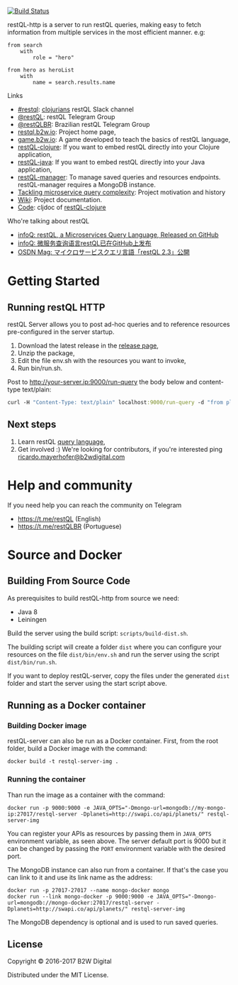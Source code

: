 [![Build Status](https://travis-ci.org/B2W-BIT/restQL-http.svg?branch=master)](https://travis-ci.org/B2W-BIT/restQL-http)

restQL-http is a server to run restQL queries, making easy to fetch information from multiple services in the most efficient manner. e.g:

```
from search
    with
        role = "hero"

from hero as heroList
    with
        name = search.results.name
```

Links
* [#restql](https://clojurians.slack.com/messages/C8S6EG8BF): [clojurians](https://clojurians.slack.com) restQL Slack channel
* [@restQL](https://t.me/restQL): restQL Telegram Group
* [@restQLBR](https://t.me/restQLBR): Brazilian restQL Telegram Group
* [restql.b2w.io](http://restql.b2w.io): Project home page,
* [game.b2w.io](http://game.b2w.io): A game developed to teach the basics of restQL language,
* [restQL-clojure](https://github.com/B2W-BIT/restQL-clojure): If you want to embed restQL directly into your Clojure application,
* [restQL-java](https://github.com/B2W-BIT/restQL-java): If you want to embed restQL directly into your Java application,
* [restQL-manager](https://github.com/B2W-BIT/restQL-manager): To manage saved queries and resources endpoints. restQL-manager requires a MongoDB instance.
* [Tackling microservice query complexity](https://medium.com/b2w-engineering/restql-tackling-microservice-query-complexity-27def5d09b40): Project motivation and history
* [Wiki](https://github.com/B2W-BIT/restQL-server/wiki/RestQL-Query-Language): Project documentation.
* [Code](https://cljdoc.org/d/b2wdigital/restql-core): cljdoc of [restQL-clojure](https://github.com/B2W-BIT/restQL-clojure)

Who're talking about restQL

* [infoQ: restQL, a Microservices Query Language, Released on GitHub](https://www.infoq.com/news/2018/01/restql-released)
* [infoQ: 微服务查询语言restQL已在GitHub上发布](http://www.infoq.com/cn/news/2018/01/restql-released)
* [OSDN Mag: マイクロサービスクエリ言語「restQL 2.3」公開](https://mag.osdn.jp/18/01/12/160000)

# Getting Started

## Running restQL HTTP

restQL Server allows you to post ad-hoc queries and to reference resources pre-configured in the server startup.

1. Download the latest release in the [release page](https://github.com/B2W-BIT/restQL-http/releases),
2. Unzip the package,
3. Edit the file env.sh with the resources you want to invoke,
3. Run bin/run.sh.

Post to http://your-server.ip:9000/run-query the body below and content-type text/plain:

```clojure
curl -H "Content-Type: text/plain" localhost:9000/run-query -d "from planets as allPlanets" 
```

## Next steps

1. Learn restQL [query language](https://github.com/B2W-BIT/restQL-http/wiki/RestQL-Query-Language),
2. Get involved :) We're looking for contributors, if you're interested ping ricardo.mayerhofer@b2wdigital.com

# Help and community

If you need help you can reach the community on Telegram
- https://t.me/restQL (English)
- https://t.me/restQLBR (Portuguese)


# Source and Docker

## Building From Source Code

As prerequisites to build restQL-http from source we need:

+ Java 8
+ Leiningen

Build the server using the build script: `scripts/build-dist.sh`. 

The building script will create a folder `dist` where you can configure your resources on the file `dist/bin/env.sh` and run the server using the script `dist/bin/run.sh`.

If you want to deploy restQL-server, copy the files under the generated `dist` folder and start the server using the start script above.

## Running as a Docker container

### Building Docker image
restQL-server can also be run as a Docker container.
First, from the root folder, build a Docker image with the command:
```shell
docker build -t restql-server-img .
```

### Running the container
Than run the image as a container with the command:
```shell
docker run -p 9000:9000 -e JAVA_OPTS="-Dmongo-url=mongodb://my-mongo-ip:27017/restql-server -Dplanets=http://swapi.co/api/planets/" restql-server-img
```

You can register your APIs as resources by passing them in `JAVA_OPTS` environment variable, as seen above.
The server default port is 9000 but it can be changed by passing the `PORT` environment variable with the desired port.

The MongoDB instance can also run from a container. If that's the case you can link to it and use its link name as the address:

```shell
docker run -p 27017-27017 --name mongo-docker mongo
docker run --link mongo-docker -p 9000:9000 -e JAVA_OPTS="-Dmongo-url=mongodb://mongo-docker:27017/restql-server -Dplanets=http://swapi.co/api/planets/" restql-server-img
```

The MongoDB dependency is optional and is used to run saved queries.

## License

Copyright © 2016-2017 B2W Digital

Distributed under the MIT License.
